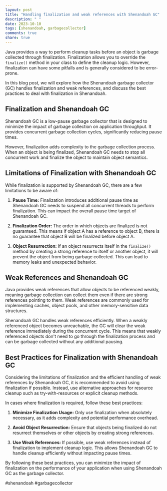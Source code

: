```yaml
---
layout: post
title: "Handling finalization and weak references with Shenandoah GC"
description: " "
date: 2023-10-10
tags: [shenandoah, garbagecollector]
comments: true
share: true
---
```


Java provides a way to perform cleanup tasks before an object is garbage collected through finalization. Finalization allows you to override the `finalize()` method in your class to define the cleanup logic. However, finalization can have some pitfalls and is generally considered to be error-prone.

In this blog post, we will explore how the Shenandoah garbage collector (GC) handles finalization and weak references, and discuss the best practices to deal with finalization in Shenandoah.

## Finalization and Shenandoah GC

Shenandoah GC is a low-pause garbage collector that is designed to minimize the impact of garbage collection on application throughput. It provides concurrent garbage collection cycles, significantly reducing pause times.

However, finalization adds complexity to the garbage collection process. When an object is being finalized, Shenandoah GC needs to stop all concurrent work and finalize the object to maintain object semantics.

## Limitations of Finalization with Shenandoah GC

While finalization is supported by Shenandoah GC, there are a few limitations to be aware of:

1. **Pause Time:** Finalization introduces additional pause time as Shenandoah GC needs to suspend all concurrent threads to perform finalization. This can impact the overall pause time target of Shenandoah GC.

2. **Finalization Order:** The order in which objects are finalized is not guaranteed. This means if object A has a reference to object B, there is no guarantee that object B will be finalized before object A.

3. **Object Resurrection:** If an object resurrects itself in the `finalize()` method by creating a strong reference to itself or another object, it will prevent the object from being garbage collected. This can lead to memory leaks and unexpected behavior.

## Weak References and Shenandoah GC

Java provides weak references that allow objects to be referenced weakly, meaning garbage collection can collect them even if there are strong references pointing to them. Weak references are commonly used for implementing caches, object pools, and other memory-sensitive data structures.

Shenandoah GC handles weak references efficiently. When a weakly referenced object becomes unreachable, the GC will clear the weak reference immediately during the concurrent cycle. This means that weakly referenced objects don't need to go through the finalization process and can be garbage collected without any additional pausing.

## Best Practices for Finalization with Shenandoah GC

Considering the limitations of finalization and the efficient handling of weak references by Shenandoah GC, it is recommended to avoid using finalization if possible. Instead, use alternative approaches for resource cleanup such as try-with-resources or explicit cleanup methods.

In cases where finalization is required, follow these best practices:

1. **Minimize Finalization Usage:** Only use finalization when absolutely necessary, as it adds complexity and potential performance overhead.

2. **Avoid Object Resurrection:** Ensure that objects being finalized do not resurrect themselves or other objects by creating strong references.

3. **Use Weak References:** If possible, use weak references instead of finalization to implement cleanup logic. This allows Shenandoah GC to handle cleanup efficiently without impacting pause times.

By following these best practices, you can minimize the impact of finalization on the performance of your application when using Shenandoah GC as the garbage collector.

#shenandoah #garbagecollector
